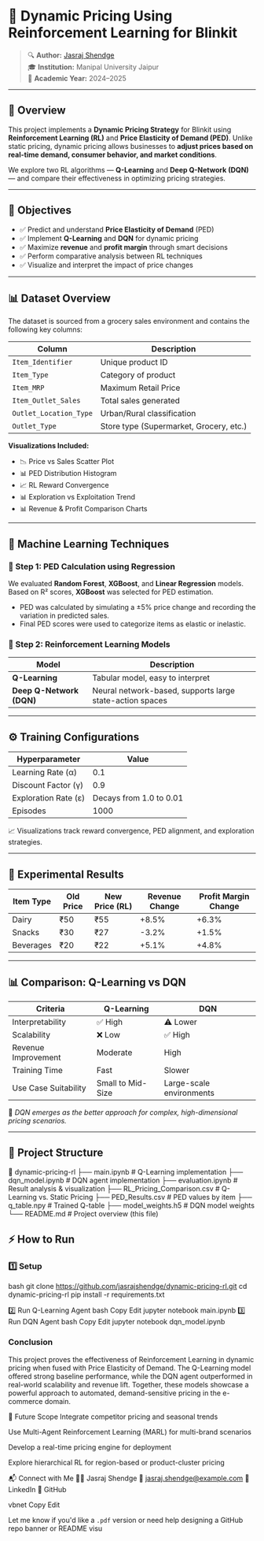 # 🚀 Dynamic Pricing Using Reinforcement Learning for Blinkit  


> 🔍 **Author:** [Jasraj Shendge](https://www.linkedin.com/in/jasrajshendge)  
> 🎓 **Institution:** Manipal University Jaipur  
> 📅 **Academic Year:** 2024–2025

---

## 📖 Overview

This project implements a **Dynamic Pricing Strategy** for Blinkit using **Reinforcement Learning (RL)** and **Price Elasticity of Demand (PED)**. Unlike static pricing, dynamic pricing allows businesses to **adjust prices based on real-time demand, consumer behavior, and market conditions**.

We explore two RL algorithms — **Q-Learning** and **Deep Q-Network (DQN)** — and compare their effectiveness in optimizing pricing strategies.

---

## 🎯 Objectives

- ✅ Predict and understand **Price Elasticity of Demand** (PED)  
- ✅ Implement **Q-Learning** and **DQN** for dynamic pricing  
- ✅ Maximize **revenue** and **profit margin** through smart decisions  
- ✅ Perform comparative analysis between RL techniques  
- ✅ Visualize and interpret the impact of price changes  

---

## 📊 Dataset Overview

The dataset is sourced from a grocery sales environment and contains the following key columns:

| Column | Description |
|--------|-------------|
| `Item_Identifier` | Unique product ID |
| `Item_Type` | Category of product |
| `Item_MRP` | Maximum Retail Price |
| `Item_Outlet_Sales` | Total sales generated |
| `Outlet_Location_Type` | Urban/Rural classification |
| `Outlet_Type` | Store type (Supermarket, Grocery, etc.) |

**Visualizations Included:**
- 📉 Price vs Sales Scatter Plot  
- 📊 PED Distribution Histogram  
- 📈 RL Reward Convergence  
- 📊 Exploration vs Exploitation Trend  
- 📊 Revenue & Profit Comparison Charts  

---

## 🧠 Machine Learning Techniques

### 📌 Step 1: PED Calculation using Regression

We evaluated **Random Forest**, **XGBoost**, and **Linear Regression** models. Based on R² scores, **XGBoost** was selected for PED estimation.

- PED was calculated by simulating a ±5% price change and recording the variation in predicted sales.
- Final PED scores were used to categorize items as elastic or inelastic.

### 📌 Step 2: Reinforcement Learning Models

| Model | Description |
|-------|-------------|
| **Q-Learning** | Tabular model, easy to interpret |
| **Deep Q-Network (DQN)** | Neural network-based, supports large state-action spaces |

---

## ⚙️ Training Configurations

| Hyperparameter | Value |
|----------------|-------|
| Learning Rate (α) | 0.1 |
| Discount Factor (γ) | 0.9 |
| Exploration Rate (ε) | Decays from 1.0 to 0.01 |
| Episodes | 1000 |

📈 Visualizations track reward convergence, PED alignment, and exploration strategies.

---

## 🧪 Experimental Results

| Item Type | Old Price | New Price (RL) | Revenue Change | Profit Margin Change |
|-----------|-----------|----------------|----------------|-----------------------|
| Dairy     | ₹50       | ₹55            | +8.5%          | +6.3%                |
| Snacks    | ₹30       | ₹27            | -3.2%          | +1.5%                |
| Beverages | ₹20       | ₹22            | +5.1%          | +4.8%                |

---

## 📊 Comparison: Q-Learning vs DQN

| Criteria | Q-Learning | DQN |
|----------|------------|-----|
| Interpretability | ✅ High | ⚠️ Lower |
| Scalability | ❌ Low | ✅ High |
| Revenue Improvement | Moderate | High |
| Training Time | Fast | Slower |
| Use Case Suitability | Small to Mid-Size | Large-scale environments |

📌 *DQN emerges as the better approach for complex, high-dimensional pricing scenarios.*

---

## 📁 Project Structure

📂 dynamic-pricing-rl
├── main.ipynb # Q-Learning implementation
├── dqn_model.ipynb # DQN agent implementation
├── evaluation.ipynb # Result analysis & visualization
├── RL_Pricing_Comparison.csv # Q-Learning vs. Static Pricing
├── PED_Results.csv # PED values by item
├── q_table.npy # Trained Q-table
├── model_weights.h5 # DQN model weights
└── README.md # Project overview (this file)

## ⚡ How to Run

### 1️⃣ Setup

bash
git clone https://github.com/jasrajshendge/dynamic-pricing-rl.git
cd dynamic-pricing-rl
pip install -r requirements.txt

2️⃣ Run Q-Learning Agent
bash
Copy
Edit
jupyter notebook main.ipynb
3️⃣ Run DQN Agent
bash
Copy
Edit
jupyter notebook dqn_model.ipynb

### Conclusion
This project proves the effectiveness of Reinforcement Learning in dynamic pricing when fused with Price Elasticity of Demand. The Q-Learning model offered strong baseline performance, while the DQN agent outperformed in real-world scalability and revenue lift. Together, these models showcase a powerful approach to automated, demand-sensitive pricing in the e-commerce domain.

🔮 Future Scope
Integrate competitor pricing and seasonal trends

Use Multi-Agent Reinforcement Learning (MARL) for multi-brand scenarios

Develop a real-time pricing engine for deployment

Explore hierarchical RL for region-based or product-cluster pricing

📬 Connect with Me
👨‍💻 Jasraj Shendge
📧 jasraj.shendge@example.com
🔗 LinkedIn
📂 GitHub

vbnet
Copy
Edit

Let me know if you'd like a `.pdf` version or need help designing a GitHub repo banner or README visu
